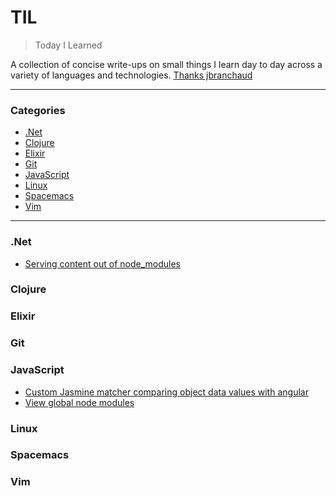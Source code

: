 # TIL

> Today I Learned

A collection of concise write-ups on small things I learn day to day across a
variety of languages and technologies. [Thanks jbranchaud](https://github.com/jbranchaud/til)

---

### Categories

* [.Net](#net)
* [Clojure](#clojure)
* [Elixir](#elixir)
* [Git](#git)
* [JavaScript](#javascript)
* [Linux](#linux)
* [Spacemacs](#spacemacs)
* [Vim](#vim)

---

### .Net

- [Serving content out of node_modules](dotnet/serving-content-out-of-node_modules.md)

### Clojure



### Elixir



### Git



### JavaScript

- [Custom Jasmine matcher comparing object data values with angular](javascript/custom-jasmine-matcher-comparing-object-data-values-with-angular.md)
- [View global node modules](javascript/view-global-node-modules.md)

### Linux



### Spacemacs



### Vim


